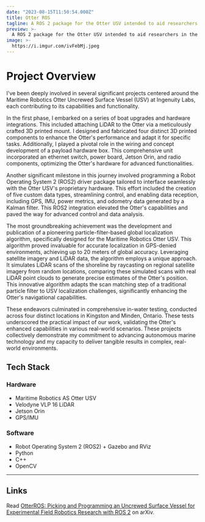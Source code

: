 ```yaml
---
date: "2023-08-15T11:50:54.000Z"
title: Otter ROS
tagline: A ROS 2 package for the Otter USV intended to aid researchers in the field of marine robotics.
preview: >-
  A ROS 2 package for the Otter USV intended to aid researchers in the field of marine robotics. Cover photo by Dr. Joshua Marshall.
image: >-
  https://i.imgur.com/ivFebMj.jpeg
---
```


# Project Overview

I've been deeply involved in several significant projects centered around the Maritime Robotics Otter Uncrewed Surface Vessel (USV) at Ingenuity Labs, each contributing to its capabilities and functionality.

In the first phase, I embarked on a series of boat upgrades and hardware integrations. This included attaching LiDAR to the Otter via a meticulously crafted 3D printed mount. I designed and fabricated four distinct 3D printed components to enhance the Otter's performance and adapt it for specific tasks. Additionally, I played a pivotal role in the wiring and concept development of a payload hardware box. This comprehensive unit incorporated an ethernet switch, power board, Jetson Orin, and radio components, optimizing the Otter's hardware for advanced functionalities.

Another significant milestone in this journey involved programming a Robot Operating System 2 (ROS2) driver package tailored to interface seamlessly with the Otter USV's proprietary hardware. This effort included the creation of five custom data types, streamlining control, and enabling data reception, including GPS, IMU, power metrics, and odometry data generated by a Kalman filter. This ROS2 integration elevated the Otter's capabilities and paved the way for advanced control and data analysis.

The most groundbreaking achievement was the development and publication of a pioneering particle-filter-based global localization algorithm, specifically designed for the Maritime Robotics Otter USV. This algorithm proved invaluable for accurate localization in GPS-denied environments, achieving up to 20 meters of global accuracy. Leveraging satellite imagery and LiDAR data, the algorithm employs a unique approach. It simulates LiDAR scans of the shoreline by raycasting on regional satellite imagery from random locations, comparing these simulated scans with real LiDAR point clouds to generate precise estimates of the Otter's position. This innovative algorithm adapts the scan matching step of a traditional particle filter to USV localization challenges, significantly enhancing the Otter's navigational capabilities.

These endeavors culminated in comprehensive in-water testing, conducted across four distinct locations in Kingston and Minden, Ontario. These tests underscored the practical impact of our work, validating the Otter's enhanced capabilities in various real-world scenarios. These projects collectively demonstrate my commitment to advancing autonomous marine technology and my capacity to deliver tangible results in complex, real-world environments.

## Tech Stack

### Hardware

- Maritime Robotics AS Otter USV
- Velodyne VLP 16 LiDAR
- Jetson Orin
- GPS/IMU

### Software

- Robot Operating System 2 (ROS2) + Gazebo and RViz
- Python
- C++
- OpenCV

---

## Links

Read [OtterROS: Picking and Programming an Uncrewed Surface Vessel for Experimental Field Robotics Research with ROS 2](https://arxiv.org/abs/2404.05627) on arXiv.
